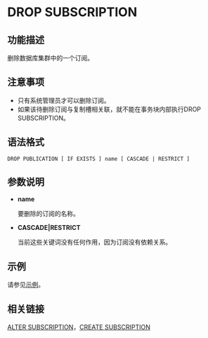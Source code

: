 # DROP SUBSCRIPTION<a name="ZH-CN_TOPIC_0000001240332295"></a>

## **功能描述**<a name="section131281394204"></a>

删除数据库集群中的一个订阅。

## **注意事项**<a name="section7392192602015"></a>

-   只有系统管理员才可以删除订阅。
-   如果该待删除订阅与复制槽相关联，就不能在事务块内部执行DROP SUBSCRIPTION。

## **语法格式**<a name="section1367518145205"></a>

```
DROP PUBLICATION [ IF EXISTS ] name [ CASCADE | RESTRICT ]
```

## **参数说明**<a name="section9378519122011"></a>

-   **name**

    要删除的订阅的名称。

-   **CASCADE|RESTRICT**

    当前这些关键词没有任何作用，因为订阅没有依赖关系。


## 示例<a name="section11649214223"></a>

请参见[示例](CREATE-SUBSCRIPTION.md#section1399192015610)。

## 相关链接<a name="section36721282226"></a>

[ALTER SUBSCRIPTION](ALTER-SUBSCRIPTION.md)，[CREATE SUBSCRIPTION](CREATE-SUBSCRIPTION.md)

